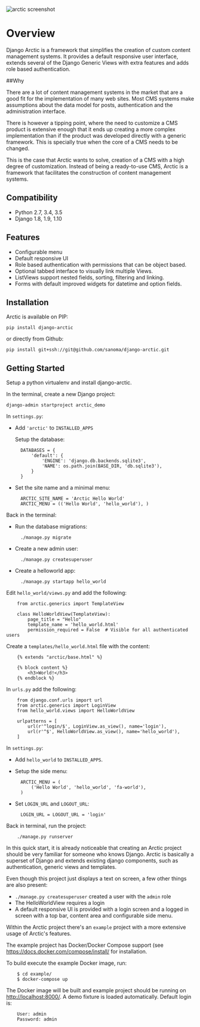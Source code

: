 ![arctic screenshot](img/arctic_screenshot.png)

# Overview

Django Arctic is a framework that simplifies the creation of custom content management systems.
It provides a default responsive user interface, extends several of the Django 
Generic Views with extra features and adds role based authentication.


##Why

There are a lot of content management systems in the market that are a good fit for the implementation of many web sites. Most CMS systems make assumptions about the data model for posts, authentication and the administration interface.

There is however a tipping point, where the need to customize a CMS product
is extensive enough that it ends up creating a more complex implementation than
if the product was developed directly with a generic framework. This is
specially true when the core of a CMS needs to be changed.

This is the case that Arctic wants to solve, creation of a CMS with a high degree of customization. Instead of being a ready-to-use CMS, Arctic is a framework that facilitates the construction of content management systems.


## Compatibility

* Python 2.7, 3.4, 3.5
* Django 1.8, 1.9, 1.10


## Features

* Configurable menu
* Default responsive UI
* Role based authentication with permissions that can be object based.
* Optional tabbed interface to visually link multiple Views.
* ListViews support nested fields, sorting, filtering and linking.
* Forms with default improved widgets for datetime and option fields.


## Installation

Arctic is available on PIP:

    pip install django-arctic

or directly from Github:

    pip install git+ssh://git@github.com/sanoma/django-arctic.git


## Getting Started

Setup a python virtualenv and install django-arctic.

In the terminal, create a new Django project:

    django-admin startproject arctic_demo

In `settings.py`:

* Add `'arctic'` to `INSTALLED_APPS`

    Setup the database:

        DATABASES = {
            'default': {
                'ENGINE': 'django.db.backends.sqlite3',
                'NAME': os.path.join(BASE_DIR, 'db.sqlite3'),
            }
        }

* Set the site name and a minimal menu:

        ARCTIC_SITE_NAME = 'Arctic Hello World'
        ARCTIC_MENU = (('Hello World', 'hello_world'), )


Back in the terminal:

* Run the database migrations:

        ./manage.py migrate

* Create a new admin user:

        ./manage.py createsuperuser

* Create a helloworld app:

        ./manage.py startapp hello_world


Edit `hello_world/views.py` and add the following:

        from arctic.generics import TemplateView

        class HelloWorldView(TemplateView):
            page_title = "Hello"
            template_name = 'hello_world.html'
            permission_required = False  # Visible for all authenticated users

Create a `templates/hello_world.html` file with the content:

        {% extends "arctic/base.html" %}

        {% block content %}
            <h3>World!</h3>
        {% endblock %}

In `urls.py` add the following:
        
        from django.conf.urls import url
        from arctic.generics import LoginView
        from hello_world.views import HelloWorldView

        urlpatterns = [
            url(r'^login/$', LoginView.as_view(), name='login'),
            url(r'^$', HelloWorldView.as_view(), name='hello_world'),
        ]

In `settings.py`:

* Add `hello_world` to `INSTALLED_APPS`.

* Setup the side menu:

        ARCTIC_MENU = (
            ('Hello World', 'hello_world', 'fa-world'),
        )

* Set `LOGIN_URL` and `LOGOUT_URL`:

        LOGIN_URL = LOGOUT_URL = 'login'

Back in terminal, run the project:

        ./manage.py runserver

In this quick start, it is already noticeable that creating an Arctic project
should be very familiar for someone who knows Django. Arctic is basically a 
superset of Django and extends existing django components, such as 
authentication, generic views and templates.

Even though this project just displays a text on screen, a few other things are
also present:

* `./manage.py createsuperuser` created a user with the `admin` role
* The HelloWorldView requires a login
* A default responsive UI is provided with a login screen and a logged in 
  screen with a top bar, content area and configurable side menu.

Within the Arctic project there's an `example` project with a more extensive 
usage of Arctic's features.

The example project has Docker/Docker Compose support (see <https://docs.docker.com/compose/install/> 
for installation.

To build execute the example Docker image, run:
 
        $ cd example/
        $ docker-compose up
        
The Docker image will be built and example project should be running on <http://localhost:8000/>.
A demo fixture is loaded automatically. Default login is:
 
        User: admin
        Password: admin

